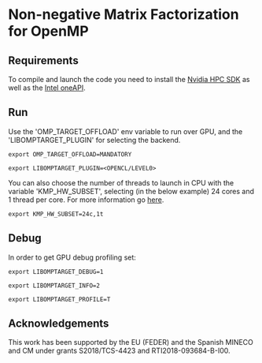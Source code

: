 # Non-negative Matrix Factorization for OpenMP

## Requirements
To compile and launch the code you need to install the [Nvidia HPC SDK](https://developer.nvidia.com/nvidia-hpc-sdk-downloads) as well as the [Intel oneAPI](https://software.intel.com/content/www/us/en/develop/tools/oneapi.html).

## Run
Use the 'OMP_TARGET_OFFLOAD' env variable to run over GPU, and the 'LIBOMPTARGET_PLUGIN' for selecting the backend.

`export OMP_TARGET_OFFLOAD=MANDATORY`

`export LIBOMPTARGET_PLUGIN=<OPENCL/LEVEL0>`

You can also choose the number of threads to launch in CPU with the variable 'KMP_HW_SUBSET', selecting (in the below example) 24 cores and 1 thread per core. For more information go [here]('https://software.intel.com/content/www/us/en/develop/documentation/oneapi-dpcpp-cpp-compiler-dev-guide-and-reference/top/optimization-and-programming-guide/openmp-support/controlling-thread-allocation.html').

`export KMP_HW_SUBSET=24c,1t`


## Debug
In order to get GPU debug profiling set:

`export LIBOMPTARGET_DEBUG=1`

`export LIBOMPTARGET_INFO=2`

`export LIBOMPTARGET_PROFILE=T`

## Acknowledgements
This work has been supported by the EU (FEDER) and the Spanish MINECO and CM under grants S2018/TCS-4423 and RTI2018-093684-B-I00.
